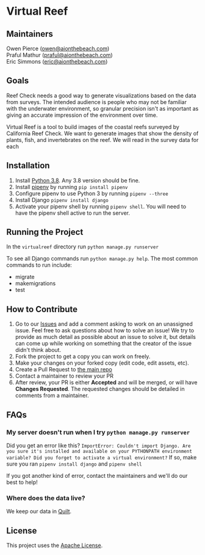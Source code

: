 # Virtual Reef

## Maintainers
Owen Pierce (owen@aionthebeach.com)  
Praful Mathur (praful@aionthebeach.com)  
Eric Simmons (eric@aionthebeach.com)


## Goals
Reef Check needs a good way to generate visualizations based on the data from surveys.
The intended audience is people who may not be familiar with the underwater environment,
so granular precision isn't as important as giving an accurate impression of the environment
over time.

Virtual Reef is a tool to build images of the coastal reefs surveyed by California Reef Check.
We want to generate images that show the density of plants, fish, and invertebrates on the reef. 
We will read in the survey data for each 

## Installation
1. Install [Python 3.8](https://www.python.org/downloads/). Any 3.8 version should be fine.
2. Install [pipenv](https://github.com/pypa/pipenv) by running `pip install pipenv`
3. Configure pipenv to use Python 3 by running `pipenv --three`
4. Install Django `pipenv install django`
5. Activate your pipenv shell by running `pipenv shell`. You will need to have the pipenv shell active to run the server.

## Running the Project
In the `virtualreef` directory run `python manage.py runserver`

To see all Django commands run `python manage.py help`. The most common commands to run include:
* migrate
* makemigrations
* test

## How to Contribute
1. Go to our [Issues](https://github.com/aionthebeach/virtual-reef/issues) and add a comment asking to work on an unassigned issue. Feel free to ask questions about how to solve an issue! We try to provide as much detail as possible about an issue to solve it, but details can come up while working on something that the creator of the issue didn't think about.
2. Fork the project to get a copy you can work on freely.
3. Make your changes on your forked copy (edit code, edit assets, etc).
4. Create a Pull Request to [the main repo](https://github.com/aionthebeach/virtual-reef)
5. Contact a maintainer to review your PR
6. After review, your PR is either **Accepted** and will be merged, or will have **Changes Requested**. The requested changes should be detailed in comments from a maintainer.

## FAQs
### My server doesn't run when I try `python manage.py runserver`
Did you get an error like this?
`ImportError: Couldn't import Django. Are you sure it's installed and available on your PYTHONPATH environment variable? Did you forget to activate a virtual environment?`
If so, make sure you ran `pipenv install django` and `pipenv shell`

If you got another kind of error, contact the maintainers and we'll do our best to help!

### Where does the data live?
We keep our data in [Quilt](https://open.quiltdata.com/b/ai-on-the-beach/tree/aionthebeach/reef-check/).

## License
This project uses the [Apache License](https://github.com/aionthebeach/virtual-reef/blob/main/license.txt).
